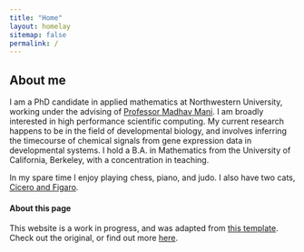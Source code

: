 ```yaml
---
title: "Home"
layout: homelay
sitemap: false
permalink: /
---
```


## About me

I am a PhD candidate in applied mathematics at Northwestern University, working under the advising of <a href="https://www.madhavmani.com/" target="_blank">Professor Madhav Mani</a>. I am broadly interested in high performance scientific computing. My current research happens to be in the field of developmental biology, and involves inferring the timecourse of chemical signals from gene expression data in developmental systems. I hold a B.A. in Mathematics from the University of California, Berkeley, with a concentration in teaching.

In my spare time I enjoy playing chess, piano, and judo. I also have two cats, <a href="/cats/" target="_blank">Cicero and Figaro</a>.

#### About this page 
This website is a work in progress, and was adapted from <a href="https://github.com/sbryngelson/academic-website-template" target="_blank">this template</a>. Check out the original, or find out more <a href="/aboutwebsite.html" target=
"_blank">here</a>.
